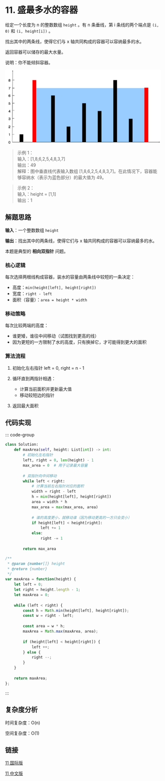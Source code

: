 # 11. 盛最多水的容器 <Badge type="warning" text="Medium" />

给定一个长度为 n 的整数数组 `height` 。有 n 条垂线，第 i 条线的两个端点是 `(i, 0)` 和 `(i, height[i])` 。

找出其中的两条线，使得它们与 x 轴共同构成的容器可以容纳最多的水。

返回容器可以储存的最大水量。

说明：你不能倾斜容器。

![11.png](./assets/11.png)

>示例 1：  
输入：[1,8,6,2,5,4,8,3,7]    
输出：49   
解释：图中垂直线代表输入数组 [1,8,6,2,5,4,8,3,7]。在此情况下，容器能够容纳水（表示为蓝色部分）的最大值为 49。

>示例 2：  
输入：height = [1,1]   
输出：1

## 解题思路

**输入**：一个整数数组 `height`

**输出**：找出其中的两条线，使得它们与 x 轴共同构成的容器可以容纳最多的水。

本题是典型的 **相向双指针** 问题。

### 核心逻辑

每次选择两根线构成容器，装水的容量由两条线中较短的一条决定：

- 高度：`min(height[left], height[right])`
- 宽度：`right - left`
- 面积（容量）：`area = height * width`

### 移动策略

每次比较两端的高度：

- 谁更矮，谁往中间移动（试图找到更高的线）
- 因为更短的一方限制了水的高度，只有换掉它，才可能得到更大的面积

### 算法流程

1. 初始化左右指针 left = 0, right = n - 1

2. 循环直到两指针相遇：
    - 计算当前面积并更新最大值
    - 移动较短边的指针

3. 返回最大面积

## 代码实现

::: code-group

```python
class Solution:
    def maxArea(self, height: List[int]) -> int:
        # 初始化左右指针
        left, right = 0, len(height) - 1
        max_area = 0  # 用于记录最大容量

        # 双指针向中间移动
        while left < right:
            # 计算当前左右指针对应的面积
            width = right - left
            h = min(height[left], height[right])
            area = width * h
            max_area = max(max_area, area)

            # 谁的高度更小，就移动谁（因为移动更高的一方只会变小）
            if height[left] < height[right]:
                left += 1
            else:
                right -= 1

        return max_area

```

```javascript
/**
 * @param {number[]} height
 * @return {number}
 */
var maxArea = function(height) {
    let left = 0;
    let right = height.length - 1;
    let maxArea = 0;

    while (left < right) {
        const h = Math.min(height[left], height[right]);
        const w = right - left;

        const area = w * h;
        maxArea = Math.max(maxArea, area);

        if (height[left] < height[right]) {
            left ++;
        } else {
            right --;
        }
    }
    
    return maxArea;
};
```

:::

## 复杂度分析

时间复杂度：O(n)

空间复杂度：O(1)

## 链接

[11 国际版](https://leetcode.com/problems/container-with-most-water/description/)

[11 中文版](https://leetcode.cn/problems/container-with-most-water/description/)
